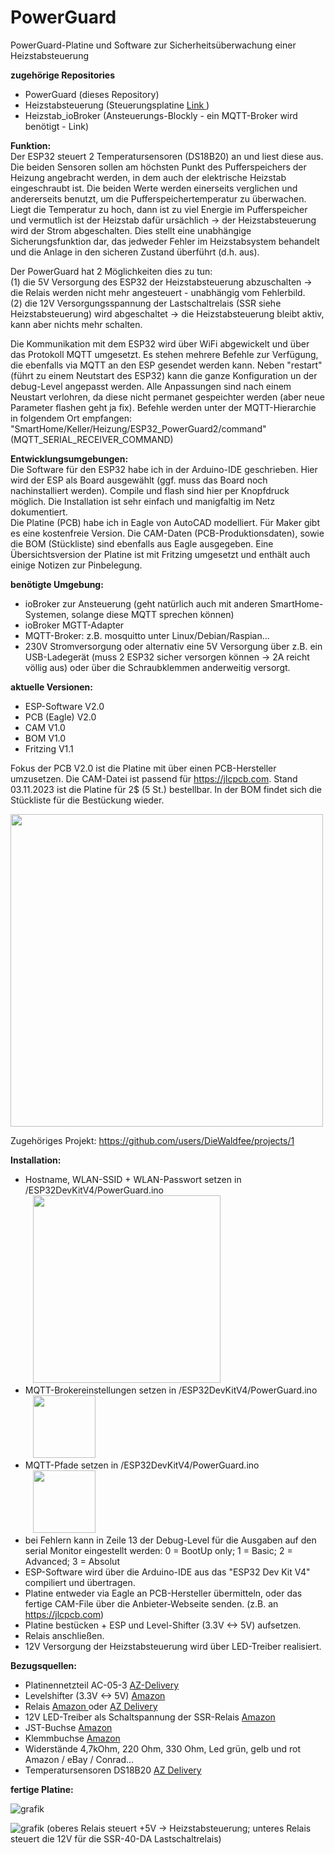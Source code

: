 # PowerGuard
PowerGuard-Platine und Software zur Sicherheitsüberwachung einer Heizstabsteuerung

**zugehörige Repositories**<br>
- PowerGuard (dieses Repository)
- Heizstabsteuerung (Steuerungsplatine <a href="https://github.com/DieWaldfee/Heizstabsteuerung"> Link </a>)
- Heizstab_ioBroker (Ansteuerungs-Blockly - ein MQTT-Broker wird benötigt - Link)

**Funktion:** <br>
Der ESP32 steuert 2 Temperatursensoren (DS18B20) an und liest diese aus. Die beiden Sensoren sollen am höchsten Punkt des Pufferspeichers der Heizung angebracht werden, in dem auch der elektrische Heizstab eingeschraubt ist. 
Die beiden Werte werden einerseits verglichen und andererseits benutzt, um die Pufferspeichertemperatur zu überwachen. Liegt die Temperatur zu hoch, dann ist zu viel Energie im Pufferspeicher und vermutlich ist der Heizstab dafür ursächlich -> der Heizstabsteuerung wird der Strom abgeschalten. Dies stellt eine unabhängige Sicherungsfunktion dar, das jedweder Fehler im Heizstabsystem behandelt und die Anlage in den sicheren Zustand überführt (d.h. aus).<p>
Der PowerGuard hat 2 Möglichkeiten dies zu tun: <br>
(1) die 5V Versorgung des ESP32 der Heizstabsteuerung abzuschalten -> die Relais werden nicht mehr angesteuert - unabhängig vom Fehlerbild. <br>
(2) die 12V Versorgungsspannung der Lastschaltrelais (SSR siehe Heizstabsteuerung) wird abgeschaltet -> die Heizstabsteuerung bleibt aktiv, kann aber nichts mehr schalten. <p>
Die Kommunikation mit dem ESP32 wird über WiFi abgewickelt und über das Protokoll MQTT umgesetzt. Es stehen mehrere Befehle zur Verfügung, die ebenfalls via MQTT an den ESP gesendet werden kann. Neben "restart" (führt zu einem Neutstart des ESP32) kann die ganze Konfiguration un der debug-Level angepasst werden. Alle Anpassungen sind nach einem Neustart verlohren, da diese nicht permanet gespeichter werden (aber neue Parameter flashen geht ja fix). Befehle werden unter der MQTT-Hierarchie in folgendem Ort empfangen: "SmartHome/Keller/Heizung/ESP32_PowerGuard2/command" (MQTT_SERIAL_RECEIVER_COMMAND)

**Entwicklungsumgebungen:** <br>
Die Software für den ESP32 habe ich in der Arduino-IDE geschrieben. Hier wird der ESP als Board ausgewählt (ggf. muss das Board noch nachinstalliert werden). Compile und flash sind hier per Knopfdruck möglich. Die Installation ist sehr einfach und manigfaltig im Netz dokumentiert.<br>
Die Platine (PCB) habe ich in Eagle von AutoCAD modelliert. Für Maker gibt es eine kostenfreie Version. Die CAM-Daten (PCB-Produktionsdaten), sowie die BOM (Stückliste) sind ebenfalls aus Eagle ausgegeben.
Eine Übersichtsversion der Platine ist mit Fritzing umgesetzt und enthält auch einige Notizen zur Pinbelegung.<br>

**benötigte Umgebung:** <br>
- ioBroker zur Ansteuerung (geht natürlich auch mit anderen SmartHome-Systemen, solange diese MQTT sprechen können)
- ioBroker MGTT-Adapter
- MQTT-Broker: z.B. mosquitto unter Linux/Debian/Raspian...
- 230V Stromversorgung oder alternativ eine 5V Versorgung über z.B. ein USB-Ladegerät (muss 2 ESP32 sicher versorgen können -> 2A reicht völlig aus) oder über die Schraubklemmen anderweitig versorgt.

**aktuelle Versionen:** <br>
- ESP-Software    V2.0
- PCB (Eagle) 	   V2.0
- CAM             V1.0
- BOM             V1.0
- Fritzing		      V1.1
 
Fokus der PCB V2.0 ist die Platine mit über einen PCB-Hersteller umzusetzen.
Die CAM-Datei ist passend für https://jlcpcb.com. Stand 03.11.2023 ist die Platine für 2$ (5 St.) bestellbar.
In der BOM findet sich die Stückliste für die Bestückung wieder.

<img src="https://github.com/DieWaldfee/PowerGuard/assets/66571311/1c389b38-95ca-4472-810e-c5202d421479" width="500">

Zugehöriges Projekt: https://github.com/users/DieWaldfee/projects/1

**Installation:**
* Hostname, WLAN-SSID + WLAN-Passwort setzen in /ESP32DevKitV4/PowerGuard.ino <br>
&nbsp;&nbsp;&nbsp;<img src="https://github.com/DieWaldfee/PowerGuard/assets/66571311/75a4b105-765c-4cfd-9f36-0deae3ae548b" width="300">
* MQTT-Brokereinstellungen setzen in /ESP32DevKitV4/PowerGuard.ino <br>
&nbsp;&nbsp;&nbsp;<img src="https://github.com/DieWaldfee/PowerGuard/assets/66571311/897f06d6-190b-4414-a3dd-f5e2cfde511d" height="100">
* MQTT-Pfade setzen in /ESP32DevKitV4/PowerGuard.ino <br>
&nbsp;&nbsp;&nbsp;<img src="https://github.com/DieWaldfee/PowerGuard/assets/66571311/4f8c1ffd-b743-4ed1-b313-fc14fc3ef089" height="100">
* bei Fehlern kann in Zeile 13 der Debug-Level für die Ausgaben auf den serial Monitor eingestellt werden: 0 = BootUp only; 1 = Basic; 2 = Advanced; 3 = Absolut
* ESP-Software wird über die Arduino-IDE aus das "ESP32 Dev Kit V4" compiliert und übertragen.
* Platine entweder via Eagle an PCB-Hersteller übermitteln, oder das fertige CAM-File über die Anbieter-Webseite senden. (z.B. an https://jlcpcb.com)
* Platine bestücken + ESP und Level-Shifter (3.3V <-> 5V) aufsetzen.
* Relais anschließen.
* 12V Versorgung der Heizstabsteuerung wird über LED-Treiber realisiert.

**Bezugsquellen:**
* Platinennetzteil AC-05-3    <a href="https://www.azdelivery.de/products/copy-of-220v-zu-5v-mini-netzteil"> AZ-Delivery </a>
* Levelshifter (3.3V <-> 5V)  <a href="https://www.amazon.de/RUNCCI-YUN-Pegelwandler-Converter-BiDirektional-Mikrocontroller/dp/B082F6BSB5/ref=sr_1_2?__mk_de_DE=%C3%85M%C3%85%C5%BD%C3%95%C3%91&crid=45TPZ9B8CUP9&keywords=level+shifter&qid=1699045033&sprefix=level+shifter%2Caps%2C103&sr=8-2"> Amazon </a>
* Relais <a href="https://www.amazon.de/gp/product/B0B5816YJ7/ref=ppx_yo_dt_b_search_asin_image?ie=UTF8&th=1"> Amazon </a> oder <a href="https://www.az-delivery.de/products/relais-modul"> AZ Delivery </a>
* 12V LED-Treiber als Schaltspannung der SSR-Relais  <a href="https://www.amazon.de/gp/product/B082NLNCSB/ref=ppx_yo_dt_b_search_asin_image?ie=UTF8&psc=1"> Amazon </a>
* JST-Buchse <a href="https://www.amazon.de/gp/product/B0B2R99X99/ref=ppx_yo_dt_b_search_asin_title?ie=UTF8&psc=1"> Amazon </a>
* Klemmbuchse <a href="https://www.amazon.de/gp/product/B087RN8FDZ/ref=ppx_yo_dt_b_search_asin_title?ie=UTF8&th=1"> Amazon </a>
* Widerstände 4,7kOhm, 220 Ohm, 330 Ohm, Led grün, gelb und rot Amazon / eBay / Conrad...
* Temperatursensoren DS18B20 <a href="https://www.az-delivery.de/products/2er-set-ds18b20-mit-3m-kabel"> AZ Delivery </a>

**fertige Platine:**

![grafik](https://github.com/DieWaldfee/PowerGuard/assets/66571311/2c3fc57b-6fb9-496c-9dd0-f728c895b6c9)

![grafik](https://github.com/DieWaldfee/PowerGuard/assets/66571311/cb0928ba-aea0-4322-a46b-0f89a735b46d)
(oberes Relais steuert +5V -> Heizstabsteuerung; unteres Relais steuert die 12V für die SSR-40-DA Lastschaltrelais)
